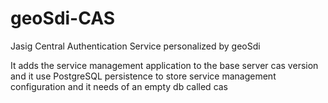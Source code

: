 geoSdi-CAS
==========

Jasig Central Authentication Service personalized by geoSdi

It adds the service management application to the base server cas version and it use PostgreSQL persistence 
to store service management configuration and it needs of an empty db called cas
